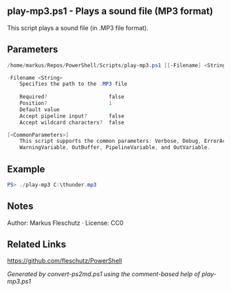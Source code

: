 ## play-mp3.ps1 - Plays a sound file (MP3 format)

This script plays a sound file (in .MP3 file format).

## Parameters
```powershell
/home/markus/Repos/PowerShell/Scripts/play-mp3.ps1 [[-Filename] <String>] [<CommonParameters>]

-Filename <String>
    Specifies the path to the .MP3 file
    
    Required?                    false
    Position?                    1
    Default value                
    Accept pipeline input?       false
    Accept wildcard characters?  false

[<CommonParameters>]
    This script supports the common parameters: Verbose, Debug, ErrorAction, ErrorVariable, WarningAction, 
    WarningVariable, OutBuffer, PipelineVariable, and OutVariable.
```

## Example
```powershell
PS> ./play-mp3 C:\thunder.mp3

```

## Notes
Author: Markus Fleschutz · License: CC0

## Related Links
https://github.com/fleschutz/PowerShell

*Generated by convert-ps2md.ps1 using the comment-based help of play-mp3.ps1*
